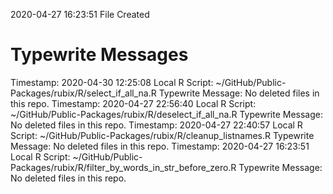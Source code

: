 2020-04-27 16:23:51 	File Created

# Typewrite Messages
Timestamp:	2020-04-30 12:25:08
Local R Script:	~/GitHub/Public-Packages/rubix/R/select_if_all_na.R
Typewrite Message:	No deleted files in this repo.
Timestamp:	2020-04-27 22:56:40
Local R Script:	~/GitHub/Public-Packages/rubix/R/deselect_if_all_na.R
Typewrite Message:	No deleted files in this repo.
Timestamp:	2020-04-27 22:40:57
Local R Script:	~/GitHub/Public-Packages/rubix/R/cleanup_listnames.R
Typewrite Message:	No deleted files in this repo.
Timestamp:	2020-04-27 16:23:51
Local R Script:	~/GitHub/Public-Packages/rubix/R/filter_by_words_in_str_before_zero.R
Typewrite Message:	No deleted files in this repo.


